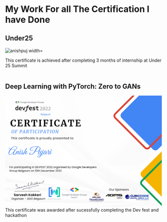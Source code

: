 # My Work For all The Certification I have Done

## Under25
<p><img align="center" src="https://github.com/Anishpuj/Certificates/assets/98417394/a069a0e0-8cf6-461b-814e-54d178376af6" alt="anishpuj width="500" height="500"/></p> 
This certificate is achieved after completing 3 months of internship at Under 25 Summit<br> <br>




## Deep Learning with PyTorch: Zero to GANs
![deepLearning](./Certificate/GDG.png)
This certificate was awarded after sucessfully completing the Dev fest and hackathon 
